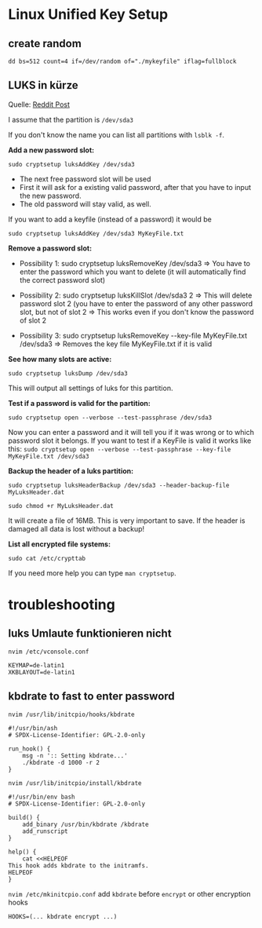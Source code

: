 # Linux Unified Key Setup
## create random
````shell
dd bs=512 count=4 if=/dev/random of="./mykeyfile" iflag=fullblock
````
## LUKS in kürze
Quelle: [Reddit Post](https://askubuntu.com/questions/1319688/luks-how-can-i-add-more-password-slots-or-remove-change-a-password)

I assume that the partition is ````/dev/sda3````

If you don't know the name you can list all partitions with ````lsblk -f````.

**Add a new password slot:**

````sudo cryptsetup luksAddKey /dev/sda3````
 - The next free password slot will be used
 - First it will ask for a existing valid password, after that you have to input the new password.
 - The old password will stay valid, as well.
   
If you want to add a keyfile (instead of a password) it would be

````sudo cryptsetup luksAddKey /dev/sda3 MyKeyFile.txt````

**Remove a password slot:** 

 - Possibility 1: sudo cryptsetup luksRemoveKey /dev/sda3
   => You have to enter the password which you want to delete (it will automatically find the correct password slot)
 
 - Possibility 2: sudo cryptsetup luksKillSlot /dev/sda3 2
=> This will delete password slot 2 (you have to enter the password of any other password slot, but not of slot 2
=> This works even if you don't know the password of slot 2

- Possibility 3: sudo cryptsetup luksRemoveKey --key-file MyKeyFile.txt /dev/sda3
=> Removes the key file MyKeyFile.txt if it is valid

**See how many slots are active:**

````sudo cryptsetup luksDump /dev/sda3````

This will output all settings of luks for this partition.

**Test if a password is valid for the partition:**

````sudo cryptsetup open --verbose --test-passphrase /dev/sda3````

Now you can enter a password and it will tell you if it was wrong or to which password slot it belongs.
If you want to test if a KeyFile is valid it works like this:
````sudo cryptsetup open --verbose --test-passphrase --key-file MyKeyFile.txt /dev/sda3````

**Backup the header of a luks partition:**

````sudo cryptsetup luksHeaderBackup /dev/sda3 --header-backup-file MyLuksHeader.dat````

````sudo chmod +r MyLuksHeader.dat````

It will create a file of 16MB.
This is very important to save. If the header is damaged all data is lost without a backup!

**List all encrypted file systems:**

````sudo cat /etc/crypttab````

If you need more help you can type ````man cryptsetup````.

# troubleshooting

## luks Umlaute funktionieren nicht
```
nvim /etc/vconsole.conf 
```
```
KEYMAP=de-latin1
XKBLAYOUT=de-latin1
```

## kbdrate to fast to enter password

`nvim /usr/lib/initcpio/hooks/kbdrate`
```
#!/usr/bin/ash
# SPDX-License-Identifier: GPL-2.0-only

run_hook() {
    msg -n ':: Setting kbdrate...'
    ./kbdrate -d 1000 -r 2
}
```
`nvim /usr/lib/initcpio/install/kbdrate`
```
#!/usr/bin/env bash
# SPDX-License-Identifier: GPL-2.0-only

build() {
    add_binary /usr/bin/kbdrate /kbdrate
    add_runscript
}

help() {
    cat <<HELPEOF
This hook adds kbdrate to the initramfs.
HELPEOF
}
```
`nvim /etc/mkinitcpio.conf` add `kbdrate` before `encrypt` or other encryption hooks

`HOOKS=(... kbdrate encrypt ...)`
